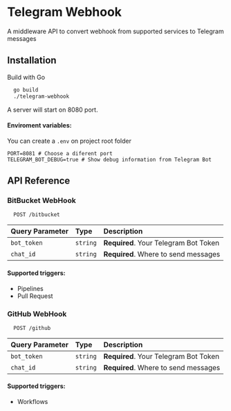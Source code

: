 
# Telegram Webhook

A middleware API to convert webhook from supported services to Telegram messages

## Installation

Build with Go

```bash
  go build
  ./telegram-webhook
```
A server will start on 8080 port.

#### Enviroment variables:

You can create a `.env` on project root folder
```dotenv
PORT=8081 # Choose a diferent port
TELEGRAM_BOT_DEBUG=true # Show debug information from Telegram Bot
```
## API Reference

### BitBucket WebHook

```http
  POST /bitbucket
```

| Query Parameter | Type     | Description                |
| :-------- | :------- | :------------------------- |
| `bot_token` | `string` | **Required**. Your Telegram Bot Token |
| `chat_id` | `string` | **Required**. Where to send messages |

#### Supported triggers:
- Pipelines
- Pull Request

### GitHub WebHook

```http
  POST /github
```

| Query Parameter | Type     | Description                |
| :-------- | :------- | :------------------------- |
| `bot_token` | `string` | **Required**. Your Telegram Bot Token |
| `chat_id` | `string` | **Required**. Where to send messages |

#### Supported triggers:
- Workflows
